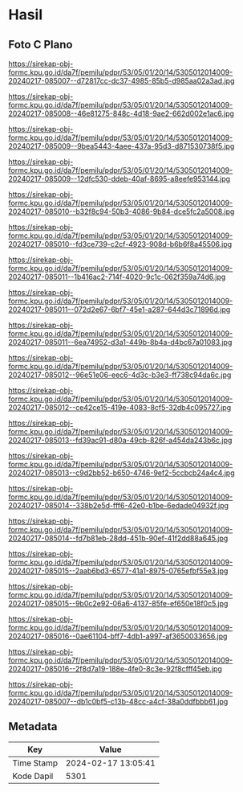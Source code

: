 # Hasil

## Foto C Plano

https://sirekap-obj-formc.kpu.go.id/da7f/pemilu/pdpr/53/05/01/20/14/5305012014009-20240217-085007--d72817cc-dc37-4985-85b5-d985aa02a3ad.jpg

https://sirekap-obj-formc.kpu.go.id/da7f/pemilu/pdpr/53/05/01/20/14/5305012014009-20240217-085008--46e81275-848c-4d18-9ae2-662d002e1ac6.jpg

https://sirekap-obj-formc.kpu.go.id/da7f/pemilu/pdpr/53/05/01/20/14/5305012014009-20240217-085009--9bea5443-4aee-437a-95d3-d871530738f5.jpg

https://sirekap-obj-formc.kpu.go.id/da7f/pemilu/pdpr/53/05/01/20/14/5305012014009-20240217-085009--12dfc530-ddeb-40af-8695-a8eefe953144.jpg

https://sirekap-obj-formc.kpu.go.id/da7f/pemilu/pdpr/53/05/01/20/14/5305012014009-20240217-085010--b32f8c94-50b3-4086-9b84-dce5fc2a5008.jpg

https://sirekap-obj-formc.kpu.go.id/da7f/pemilu/pdpr/53/05/01/20/14/5305012014009-20240217-085010--fd3ce739-c2cf-4923-908d-b6b6f8a45506.jpg

https://sirekap-obj-formc.kpu.go.id/da7f/pemilu/pdpr/53/05/01/20/14/5305012014009-20240217-085011--1b416ac2-714f-4020-9c1c-062f359a74d6.jpg

https://sirekap-obj-formc.kpu.go.id/da7f/pemilu/pdpr/53/05/01/20/14/5305012014009-20240217-085011--072d2e67-6bf7-45e1-a287-644d3c71896d.jpg

https://sirekap-obj-formc.kpu.go.id/da7f/pemilu/pdpr/53/05/01/20/14/5305012014009-20240217-085011--6ea74952-d3a1-449b-8b4a-d4bc67a01083.jpg

https://sirekap-obj-formc.kpu.go.id/da7f/pemilu/pdpr/53/05/01/20/14/5305012014009-20240217-085012--96e51e06-eec6-4d3c-b3e3-ff738c94da6c.jpg

https://sirekap-obj-formc.kpu.go.id/da7f/pemilu/pdpr/53/05/01/20/14/5305012014009-20240217-085012--ce42ce15-419e-4083-8cf5-32db4c095727.jpg

https://sirekap-obj-formc.kpu.go.id/da7f/pemilu/pdpr/53/05/01/20/14/5305012014009-20240217-085013--fd39ac91-d80a-49cb-826f-a454da243b6c.jpg

https://sirekap-obj-formc.kpu.go.id/da7f/pemilu/pdpr/53/05/01/20/14/5305012014009-20240217-085013--c9d2bb52-b650-4746-9ef2-5ccbcb24a4c4.jpg

https://sirekap-obj-formc.kpu.go.id/da7f/pemilu/pdpr/53/05/01/20/14/5305012014009-20240217-085014--338b2e5d-fff6-42e0-b1be-6edade04932f.jpg

https://sirekap-obj-formc.kpu.go.id/da7f/pemilu/pdpr/53/05/01/20/14/5305012014009-20240217-085014--fd7b81eb-28dd-451b-90ef-41f2dd88a645.jpg

https://sirekap-obj-formc.kpu.go.id/da7f/pemilu/pdpr/53/05/01/20/14/5305012014009-20240217-085015--2aab6bd3-6577-41a1-8975-0765efbf55e3.jpg

https://sirekap-obj-formc.kpu.go.id/da7f/pemilu/pdpr/53/05/01/20/14/5305012014009-20240217-085015--9b0c2e92-06a6-4137-85fe-ef650e18f0c5.jpg

https://sirekap-obj-formc.kpu.go.id/da7f/pemilu/pdpr/53/05/01/20/14/5305012014009-20240217-085016--0ae61104-bff7-4db1-a997-af3650033656.jpg

https://sirekap-obj-formc.kpu.go.id/da7f/pemilu/pdpr/53/05/01/20/14/5305012014009-20240217-085016--2f8d7a19-188e-4fe0-8c3e-92f8cfff45eb.jpg

https://sirekap-obj-formc.kpu.go.id/da7f/pemilu/pdpr/53/05/01/20/14/5305012014009-20240217-085007--db1c0bf5-c13b-48cc-a4cf-38a0ddfbbb61.jpg


## Metadata

| Key        | Value               |
| ---------- | ------------------- |
| Time Stamp | 2024-02-17 13:05:41 |
| Kode Dapil | 5301                |



